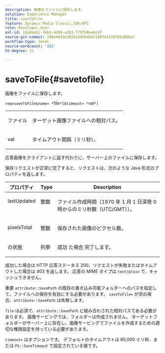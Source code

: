 ```yaml
---
description: 画像をファイルに保存します。
solution: Experience Manager
title: saveToFile
feature: Dynamic Media Classic,SDK/API
role: Developer,User
exl-id: 10a8ea5c-7e64-4d99-a263-779f08ea6e37
source-git-commit: 206e4643e3926cb85b4be2189743578f88180be7
workflow-type: tm+mt
source-wordcount: '182'
ht-degree: 1%

---
```


# saveToFile{#savetofile}

画像をファイルに保存します。

`req=saveToFile&name= *`file`*[&timeout= *`val`*]`

<table id="simpletable_5674FD9655FE4CDDB0E5DC8655890A66"> 
 <tr class="strow"> 
  <td class="stentry"> <p><span class="varname"> ファイル </span> </p> </td> 
  <td class="stentry"> <p>ターゲット画像ファイルへの相対パス。 </p></td> 
 </tr> 
 <tr class="strow"> 
  <td class="stentry"> <p><span class="varname"> val</span> </p></td> 
  <td class="stentry"> <p>タイムアウト間隔（ミリ秒）。 </p></td> 
 </tr> 
</table>

応答画像をクライアントに返す代わりに、サーバー上のファイルに保存します。

保存リクエストが正常に完了すると、リクエストは、次のような Java 形式のプロパティを返します。

<table id="table_8BA8F75A0B7241BAB9B4359F97C21137"> 
 <thead> 
  <tr> 
   <th class="entry"> <b> プロパティ </b> </th> 
   <th class="entry"> <b> Type</b> </th> 
   <th class="entry"> <b> Description</b> </th> 
  </tr> 
 </thead>
 <tbody> 
  <tr valign="top"> 
   <td> <p> <span class="codeph"> lastUpdated</span> </p> </td> 
   <td> <p> 整数 </p> </td> 
   <td> <p>ファイル作成時間（1970 年 1 月 1 日深夜 0 時からのミリ秒数（UTC/GMT））。 </p> </td> 
  </tr> 
  <tr valign="top"> 
   <td> <p> <span class="codeph"> pixelsTotal</span> </p> </td> 
   <td> <p> 整数 </p> </td> 
   <td> <p> 保存された画像のピクセル数。 </p> </td> 
  </tr> 
  <tr valign="top"> 
   <td> <p> <span class="codeph"> の状態 </span> </p> </td> 
   <td> <p> 列挙 </p> </td> 
   <td> <p> 成功 <span class="codeph"> た場合 </span> 完了します。 </p> </td> 
  </tr> 
 </tbody> 
</table>

成功した場合は HTTP 応答ステータス 200、リクエストが失敗またはタイムアウトした場合は 403 を返します。 応答の MIME タイプは `text/plain` で、キャッシュできません。

重要 `attribute::SavePath` の既存の書き込み可能フォルダーへのパスを指定して、ファイルへの保存を有効にする必要があります。 `saveToFile=` が空の場合、`attribute::SavePath` は失敗します。

*`file`* は必須で、`attribute::SavePath` と組み合わされた相対パスである必要があります。 画像サービングでは、フォルダーは作成されません。 ターゲットフォルダーがサーバー上に存在し、画像サービングでファイルを作成するための適切な権限設定を持っている必要があります。

`timeout=` はオプションです。 デフォルトのタイムアウトは 60,000 ミリ秒、または `PS::SaveTimeout` で設定されている値です。
